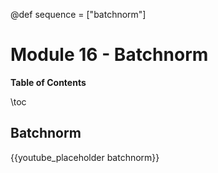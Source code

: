 @def sequence = ["batchnorm"]

# Module 16 - Batchnorm


**Table of Contents**

\toc


## Batchnorm

{{youtube_placeholder batchnorm}}
